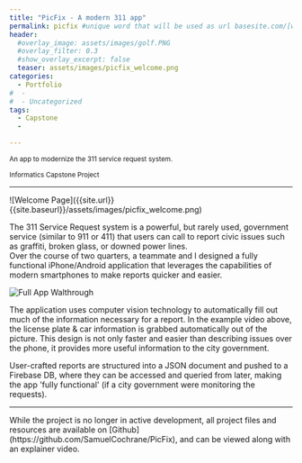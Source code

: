 ```yaml
---
title: "PicFix - A modern 311 app"
permalink: picfix #unique word that will be used as url basesite.com/[word]
header:
  #overlay_image: assets/images/golf.PNG
  #overlay_filter: 0.3
  #show_overlay_excerpt: false
  teaser: assets/images/picfix_welcome.png
categories:
  - Portfolio
#  -
#  - Uncategorized
tags:
  - Capstone
  -

---
```


<small>An app to modernize the 311 service request system.

Informatics Capstone Project</small>
<hr>
![Welcome Page]({{site.url}}{{site.baseurl}}/assets/images/picfix_welcome.png)

The 311 Service Request system is a powerful, but rarely used, government service (similar to 911 or 411) that users can call to report civic issues such as graffiti, broken glass, or downed power lines.
<br>
Over the course of two quarters, a teammate and I designed a fully functional iPhone/Android application that leverages the capabilities of modern
smartphones to make reports quicker and easier.

![Full App Walthrough]({{site.url}}{{site.baseurl}}/assets/images/fullReport.gif)

The application uses computer vision technology to automatically fill out much of the information necessary for a report. In the example video above, the license plate & car information is grabbed automatically out of the picture.
This design is not only faster and easier than describing issues over the phone, it provides more useful information to the city government.

User-crafted reports are structured into a JSON document and pushed to a Firebase DB, where they can be accessed and queried from later, making the app 'fully functional' (if a city government were monitoring the requests).

<hr>
While the project is no longer in active development, all project files and resources are available on [Github](https://github.com/SamuelCochrane/PicFix), and can be viewed along with an explainer video.
